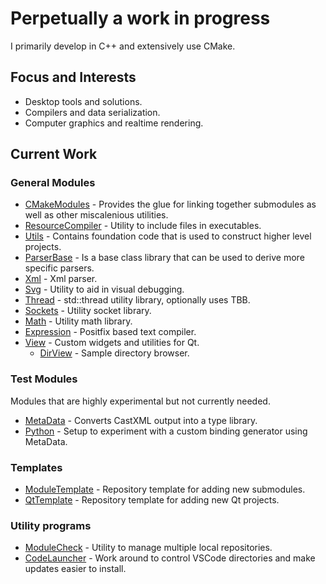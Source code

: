 # Perpetually a work in progress

I primarily develop in C++ and extensively use CMake.

## Focus and Interests

+ Desktop tools and solutions.
+ Compilers and data serialization.
+ Computer graphics and realtime rendering.

## Current Work

### General Modules

+ [CMakeModules](https://github.com/chcly/CMakeModules) - Provides the glue for linking together submodules as well as other miscalenious utilities.
+ [ResourceCompiler](https://github.com/chcly/ResourceCompiler) - Utility to include files in executables.
+ [Utils](https://github.com/chcly/Module.Utils.git) - Contains foundation code that is used to construct higher level projects.
+ [ParserBase](https://github.com/chcly/Module.ParserBase) - Is a base class library that can be used to derive more specific parsers.
+ [Xml](https://github.com/chcly/Module.Xml) - Xml parser.
+ [Svg](https://github.com/chcly/Module.Svg) - Utility to aid in visual debugging.
+ [Thread](https://github.com/chcly/Module.Thread) - std::thread utility library, optionally uses TBB.
+ [Sockets](https://github.com/chcly/Module.Sockets) - Utility socket library.
+ [Math](https://github.com/chcly/Module.Math) - Utility math library.
+ [Expression](https://github.com/chcly/Module.Expression) - Positfix based text compiler.
+ [View](https://github.com/chcly/Module.View) - Custom widgets and utilities for Qt.
  + [DirView](https://github.com/chcly/DirView) - Sample directory browser.

### Test Modules

Modules that are highly experimental but not currently needed.

+ [MetaData](https://github.com/chcly/Module.MetaData) - Converts CastXML output into a type library.  
+ [Python](https://github.com/chcly/Module.Python) - Setup to experiment with a custom binding generator using MetaData.

### Templates

+ [ModuleTemplate](https://github.com/chcly/template) - Repository template for adding new submodules.
+ [QtTemplate](https://github.com/chcly/QtTemplate) - Repository template for adding new Qt projects.

### Utility programs

+ [ModuleCheck](https://github.com/chcly/ModuleCheck) - Utility to manage multiple local repositories.
+ [CodeLauncher](https://github.com/chcly/CodeLauncher) - Work around to control VSCode directories and make updates easier to install.  
